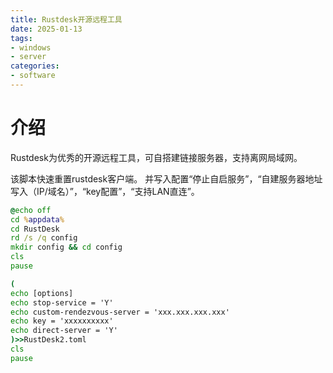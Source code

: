 ```yaml
---
title: Rustdesk开源远程工具
date: 2025-01-13
tags:
- windows
- server
categories:
- software
---
```


# 介绍

Rustdesk为优秀的开源远程工具，可自搭建链接服务器，支持离网局域网。
<!-- more -->

该脚本快速重置rustdesk客户端。
并写入配置“停止自启服务”，“自建服务器地址写入（IP/域名）”，“key配置”，“支持LAN直连”。

```bat
@echo off
cd %appdata%
cd RustDesk
rd /s /q config
mkdir config && cd config
cls
pause

(
echo [options]
echo stop-service = 'Y'
echo custom-rendezvous-server = 'xxx.xxx.xxx.xxx'
echo key = 'xxxxxxxxxx'
echo direct-server = 'Y'
)>>RustDesk2.toml
cls
pause
```
